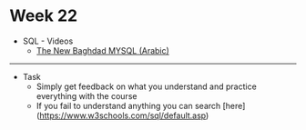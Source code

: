 # Week 22
   - SQL
    - Videos
      - [The New Baghdad MYSQL (Arabic) ](https://www.youtube.com/watch?v=Apq8FuGNODM&list=PLF8OvnCBlEY25O_Ql0CrgQUAc5NVYkWF2)
---
- Task
    - Simply get feedback on what you understand and practice everything with the course 
    - If you fail to understand anything you can search [here] (https://www.w3schools.com/sql/default.asp)
        
